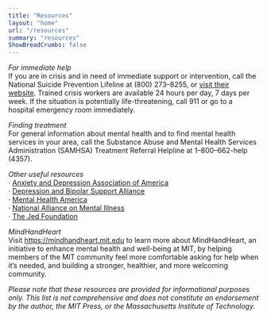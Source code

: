 ```yaml
---
title: "Resources"
layout: "home"
url: "/resources"
summary: "resources"
ShowBreadCrumbs: false
---
```

<p><em>For immediate help</em><br />If you are in crisis and in need of immediate support or intervention, call the National Suicide Prevention Lifeline at (800) 273–8255, or <a target="_blank" href="https://suicidepreventionlifeline.org">visit their website</a>. Trained crisis workers are available 24 hours per day, 7 days per week. If the situation is potentially life-threatening, call 911 or go to a hospital emergency room immediately.</p><p><em>Finding treatment</em><br />For general information about mental health and to find mental health services in your area, call the Substance Abuse and Mental Health Services Administration (SAMHSA) Treatment Referral Helpline at 1–800–662-help (4357).</p><p><em>Other useful resources</em><br />· <a target="_blank" href="http://www.adaa.org">Anxiety and Depression Association of America</a><br />· <a target="_blank" href="http://www.dbsalliance.org">Depression and Bipolar Support Alliance</a><br />· <a target="_blank" href="http://www.mentalhealthamerica.net">Mental Health America</a><br />· <a target="_blank" href="http://www.nami.org">National Alliance on Mental Illness</a><br />· <a target="_blank" href="https://www.jedfoundation.org/">The Jed Foundation</a></p><p><em>MindHandHeart</em><br />Visit <a target="_blank" href="https://mindhandheart.mit.edu">https://mindhandheart.mit.edu</a> to learn more about MindHandHeart, an initiative to enhance mental health and well-being at MIT, by helping members of the MIT community feel more comfortable asking for help when it’s needed, and building a stronger, healthier, and more welcoming community.</p><p><em>Please note that these resources are provided for informational purposes only. This list is not comprehensive and does not constitute an endorsement by the author, the MIT Press, or the Massachusetts Institute of Technology.</em></p>